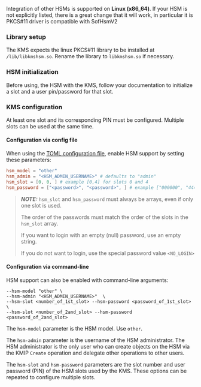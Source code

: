 Integration of other HSMs is supported on **Linux (x86_64)**.
If your HSM is not explicitly listed, there is a great change that it will work, in particular it is PKCS#11 driver is
compatible with SofHsmV2

### Library setup

The KMS expects the linux PKCS#11 library to be installed at `/lib/libkmshsm.so`.
Rename the library to `libkmshsm.so` if necessary.

### HSM initialization

Before using, the HSM with the KMS, follow your documentation to initialize a slot and a user pin/password for that
slot.

### KMS configuration

At least one slot and its corresponding PIN must be configured.
Multiple slots can be used at the same time.

#### Configuration via config file

When using the [TOML configuration file](../server_configuration_file.md#toml-configuration-file), enable HSM support by
setting these parameters:

```toml
hsm_model = "other"
hsm_admin = "<HSM_ADMIN_USERNAME>" # defaults to "admin"
hsm_slot = [0, 0, ] # example [0,4] for slots 0 and 4
hsm_password = ["<password>", "<password>", ] # example ["000000", "444444"] for slots 0 and 4
```

> **_NOTE:_**  `hsm_slot` and `hsm_password` must always be arrays, even if only one slot is used.
>
> The order of the passwords must match the order of the slots in the `hsm_slot` array.
>
> If you want to login with an empty (null) password, use an empty string.
>
> If you do not want to login, use the special password value `<NO_LOGIN>`

#### Configuration via command-line

HSM support can also be enabled with command-line arguments:

```shell
--hsm-model "other" \
--hsm-admin "<HSM_ADMIN_USERNAME>"  \
--hsm-slot <number_of_1st_slot> --hsm-password <password_of_1st_slot> \
--hsm-slot <number_of_2and_slot> --hsm-password <password_of_2and_slot>
```

The `hsm-model` parameter is the HSM model. Use `other`.

The `hsm-admin` parameter is the username of the HSM administrator.
The HSM administrator is the only user who can create objects on the HSM via the KMIP `Create` operation
and delegate other operations to other users.

The `hsm-slot` and `hsm-password` parameters are the slot number and user password (PIN) of the HSM slots used by the
KMS.
These options can be repeated to configure multiple slots.
